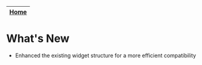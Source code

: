 | [Home](./README.md) |
|---------------------|

# What's New

- Enhanced the existing widget structure for a more efficient compatibility